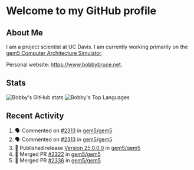 # Welcome to my GitHub profile

## About Me

I am a project scientist at UC Davis. I am currently working primarily on the [gem5 Computer Architecture Simulator](https://github.com/gem5).

Personal website: <https://www.bobbybruce.net>.

## Stats

![Bobby's GitHub stats](https://github-readme-stats.vercel.app/api?username=bobbyrbruce&show_icons=true&theme=responsive&include_all_commits=true&count_private=true&show=reviews&disable_animations=true)
![Bobby's Top Languages ](https://github-readme-stats.vercel.app/api/top-langs/?username=bobbyrbruce&layout=compact&theme=responsive&count_private=true&langs_count=10&disable_animations=true)

## Recent Activity

<!--START_SECTION:activity-->
1. 🗣 Commented on [#2313](https://github.com/gem5/gem5/pull/2313#issuecomment-2996344869) in [gem5/gem5](https://github.com/gem5/gem5)
2. 🗣 Commented on [#2313](https://github.com/gem5/gem5/pull/2313#issuecomment-2995769738) in [gem5/gem5](https://github.com/gem5/gem5)
3. 🚀 Published release [Version 25.0.0.0](https://github.com/gem5/gem5/releases/tag/v25.0.0.0) in [gem5/gem5](https://github.com/gem5/gem5)
4. 🎉 Merged PR [#2322](https://github.com/gem5/gem5/pull/2322) in [gem5/gem5](https://github.com/gem5/gem5)
5. 🎉 Merged PR [#2336](https://github.com/gem5/gem5/pull/2336) in [gem5/gem5](https://github.com/gem5/gem5)
<!--END_SECTION:activity-->
